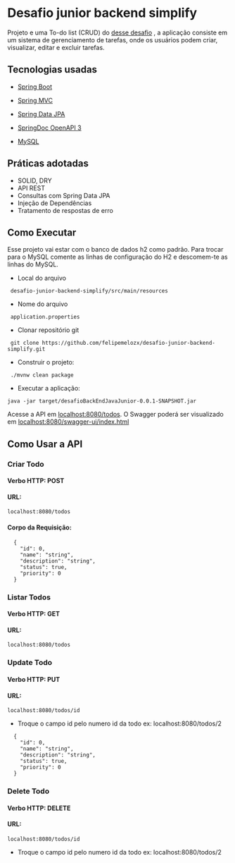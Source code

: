 
# Desafio junior backend simplify



 Projeto e uma To-do list (CRUD) do [desse desafio](https://github.com/simplify-tec/desafio-junior-backend-simplify) , a aplicação consiste em um sistema de gerenciamento de tarefas, onde os usuários podem criar, visualizar, editar e excluir tarefas.

##  Tecnologias usadas
- [Spring Boot](https://docs.spring.io/spring-boot/docs/current/reference/html/)

- [Spring MVC](https://docs.spring.io/spring-framework/docs/current/reference/html/web.html)

- [Spring Data JPA](https://docs.spring.io/spring-data/jpa/docs/current/reference/html/)

- [SpringDoc OpenAPI 3](https://springdoc.org/v2/#spring-webflux-support)

- [MySQL](https://dev.mysql.com/doc/)


## Práticas adotadas


- SOLID, DRY
- API REST
- Consultas com Spring Data JPA
- Injeção de Dependências
- Tratamento de respostas de erro

## Como Executar
 Esse projeto vai estar com o banco de dados h2 como padrão.
 Para trocar para o MySQL comente as linhas de configuração do H2 e descomem-te as linhas do MySQL.
 

- Local do arquivo

```
 desafio-junior-backend-simplify/src/main/resources
```
 - Nome do arquivo
 ```
  application.properties
 ```
- Clonar repositório git

```
 git clone https://github.com/felipemelozx/desafio-junior-backend-simplify.git
```
- Construir o projeto:

```
 ./mvnw clean package
```

- Executar a aplicação:
```
java -jar target/desafioBackEndJavaJunior-0.0.1-SNAPSHOT.jar
```

Acesse a API em [localhost:8080/todos](http://localhost:8080/todos).
O Swagger poderá ser visualizado em [localhost:8080/swagger-ui/index.html](http://localhost:8080/swagger-ui/index.html)

## Como Usar a API

### Criar Todo
#### Verbo HTTP: POST 

#### URL:

```
localhost:8080/todos
```
#### Corpo da Requisição:
```
  {
    "id": 0,
    "name": "string",
    "description": "string",
    "status": true,
    "priority": 0
  }
```
### Listar Todos
#### Verbo HTTP: GET 

#### URL:

```
localhost:8080/todos
```

### Update Todo
#### Verbo HTTP: PUT 

#### URL:

```
localhost:8080/todos/id
```
- Troque o campo id pelo numero id da todo ex: localhost:8080/todos/2
```
  {
    "id": 0,
    "name": "string",
    "description": "string",
    "status": true,
    "priority": 0
  }
```

### Delete Todo
#### Verbo HTTP: DELETE 

#### URL:

```
localhost:8080/todos/id
```
- Troque o campo id pelo numero id da todo ex: localhost:8080/todos/2
